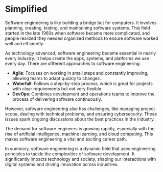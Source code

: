 # Simplified

Software engineering is like building a bridge but for computers. It involves planning, creating, testing, and maintaining software systems. This field started in the late 1960s when software became more complicated, and people realized they needed organized methods to ensure software worked well and efficiently.

As technology advanced, software engineering became essential in nearly every industry. It helps create the apps, systems, and platforms we use every day. There are different approaches to software engineering:

- **Agile**: Focuses on working in small steps and constantly improving, allowing teams to adapt quickly to changes.
- **Waterfall**: Follows a step-by-step process, which is great for projects with clear requirements but not very flexible.
- **DevOps**: Combines development and operations teams to improve the process of delivering software continuously.

However, software engineering also has challenges, like managing project scope, dealing with technical problems, and ensuring cybersecurity. These issues spark ongoing discussions about the best practices in the industry.

The demand for software engineers is growing rapidly, especially with the rise of artificial intelligence, machine learning, and cloud computing. This makes software engineering a vital and exciting career path.

In summary, software engineering is a dynamic field that uses engineering principles to tackle the complexities of software development. It significantly impacts technology and society, shaping our interactions with digital systems and driving innovation across industries.
